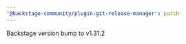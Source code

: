 ```yaml
---
'@backstage-community/plugin-git-release-manager': patch
---
```


Backstage version bump to v1.31.2
